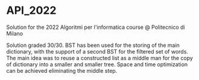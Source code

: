# API_2022
Solution for the 2022 Algoritmi per l'informatica course @ Politecnico di Milano

Solution graded 30/30.
BST has been used for the storing of the main dictionary, with the support of a second BST for the filtered set of words.
The main idea was to reuse a constructed list as a middle man for the copy of dictionary into a smaller and smaller tree.
Space and time optimization can be achieved eliminating the middle step.
